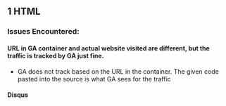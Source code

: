 ## 1 HTML

### Issues Encountered:
#### URL in GA container and actual website visited are different, but the traffic is tracked by GA just fine.
- GA does not track based on the URL in the container. The given code pasted into the source is what GA sees for the traffic
#### Disqus
